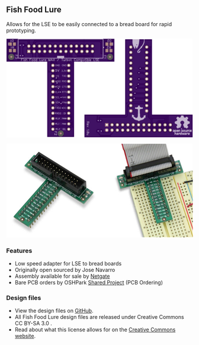 ## Fish Food Lure

Allows for the LSE to be easily connected to a bread board for rapid prototyping.

![Fish Food Lure](pages/fish-food-lure/1200px-Fish_food_lure.png)

![Fish Food Lure](pages/fish-food-lure/FFLure2.jpg)

### Features

- Low speed adapter for LSE to bread boards
- Originally open sourced by Jose Navarro
- Assembly available for sale by [Netgate](https://store.netgate.com/Lures/FishFood.aspx)
- Bare PCB orders by OSHPark [Shared Project](https://oshpark.com/shared_projects/UQFwVnyr) (PCB Ordering)


### Design files

- View the design files on [GitHub](https://github.com/MinnowBoard-org/design-files/tree/master/expansion-boards-lures). 
- All Fish Food Lure design files are released under Creative Commons CC BY-SA 3.0 . 
- Read about what this license allows for on the [Creative Commons website](https://creativecommons.org/licenses/by-sa/3.0/).
